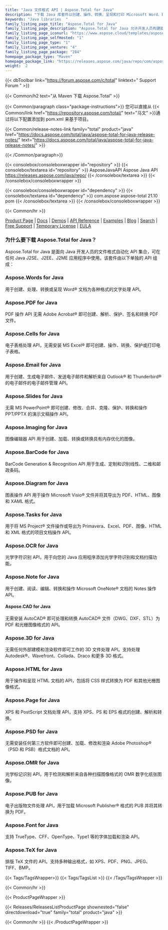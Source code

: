 ```yaml
---
title: "Java 文件格式 API | Aspose.Total for Java"
description: "下载 Java 库套件以创建、操作、转换、呈现和打印 Microsoft Word、Excel、PowerPoint、Outlook、Publisher、Visio、Project 和 OneNote 文件。软件包还包括适用于 PDF、Photoshop、CAD、GIS 和 3D 文件格式的 API，以及适用于条形码、OCR 和 OMR 的 API。"
keywords: "Java libraries  "
family_listing_page_title: "Aspose.Total for Java"
family_listing_page_description: "Aspose.Total for Java 允许开发人员构建能够处理 100 多种流行文件格式的极其通用的文件处理系统。 Java SE 或 EE 应用程序程序员可以通过加载、创建、修改、渲染和相互转换来自 Microsoft Office、OpenOffice、Visio、Project、CAD 和许多其他常用格式类别的文件的能力来增强他们的应用程序。"
family_listing_page_iconurl: "https://www.aspose.cloud/templates/aspose/App_Themes/V3/images/total/272x272/aspose_total-for-java-min.png"
family_listing_page_selfHosted: "1"
family_listing_page_type: "1"
family_listing_page_venture: "4"
family_listing_page_package: "284"
homepage_package_type: "Maven"
homepage_package_link: "https://releases.aspose.com/java/repo/com/aspose/aspose-total/"
weight:  2
---
```


{{< dbToolbar link="https://forum.aspose.com/c/total" linktext=" Support Forum " >}}

{{< Common/h2 text="从 Maven 下载 Aspose.Total"  >}}

{{< Common/paragraph class="package-instructions">}}
您可以直接从
{{< Common/link href="https://repository.aspose.com/total/" text="马文"  >}}通过将以下配置添加到 pom.xml 来基于项目。

{{< Common/release-notes-link family="total" product="java" href="https://docs.aspose.com/total/java/aspose-total-for-java-release-notes/" text="https://docs.aspose.com/total/java/aspose-total-for-java-release-notes/"  >}}

{{< /Common/paragraph>}}

{{< consolebox/consoleboxwrapper id="repository" >}}
   {{< consolebox/textarea id="repository" >}}
      <repository>
         <id>AsposeJavaAPI</id>
         <name>Aspose Java API</name>
         <url>https://releases.aspose.com/java/repo/</url>
      </repository>
   {{< /consolebox/textarea >}}
{{< /consolebox/consoleboxwrapper >}}

{{< consolebox/consoleboxwrapper id="dependency" >}}
   {{< consolebox/textarea id="dependency" >}}
      <dependency>
         <groupId>com.aspose</groupId>
         <artifactId>aspose-total</artifactId>
         <version>21.10</version>
         <type>pom</type>
      </dependency>
   {{< /consolebox/textarea >}}
{{< /consolebox/consoleboxwrapper >}}

{{< Common/hr >}}

[Product Page](https://products.aspose.com/tasks/java) | [Docs](https://docs.aspose.com/tasks/java/) | [Demos](https://products.aspose.app/tasks/family) | [API Reference](https://reference.aspose.com/tasks/java) | [Examples](https://github.com/aspose-tasks/Aspose.Tasks-for-Java) | [Blog](https://blog.aspose.com/category/tasks/) | [Search](https://search.aspose.com/) | [Free Support](https://forum.aspose.com/c/tasks) | [Temporary License](https://purchase.aspose.com/temporary-license) | [EULA](https://about.aspose.com/legal/eula/)

### 为什么要下载 Aspose.Total for Java？

Aspose.Total for Java 是面向 Java 开发人员的文件格式自动化 API 集合，可在任何 Java J2SE、J2EE、J2ME 应用程序中使用。该套件由以下单独的 API 组成：

### Aspose.Words for Java

用于创建、处理、转换或呈现 Word® 文档为各种格式的文字处理 API。

### Aspose.PDF for Java

PDF 操作 API 无需 Adobe Acrobat® 即可创建、解析、保护、签名和转换 PDF 文件。

### Aspose.Cells for Java

电子表格处理 API，无需安装 MS Excel® 即可创建、操作、转换、保护或打印电子表格。

### Aspose.Email for Java
用于创建、生成电子邮件、发送电子邮件和解析来自 Outlook® 和 Thunderbird® 的电子邮件的电子邮件管理 API。

### Aspose.Slides for Java

无需 MS PowerPoint® 即可创建、修改、合并、克隆、保护、转换和操作 PPT/PPTX 的演示文稿操作 API。

### Aspose.Imaging for Java

图像编辑器 API 用于创建、加载、转换或转换具有内存优化的图像。

### Aspose.BarCode for Java

BarCode Generation & Recognition API 用于生成、定制和识别线性、二维和邮政条码。

### Aspose.Diagram for Java

图表操作 API 用于操作 Microsoft Visio® 文件并将其导出为 PDF、HTML、图像和 XAML 格式。

### Aspose.Tasks for Java

用于将 MS Project® 文件操作或导出为 Primavera、Excel、PDF、图像、HTML 和 XML 格式的项目文档操作 API。

### Aspose.OCR for Java

光学字符识别 API，用于向您的 Java 应用程序添加光学字符识别和文档扫描功能。

### Aspose.Note for Java

用于创建、阅读、编辑、转换和操作 Microsoft OneNote® 文档的 Notes 操作 API。

#### Aspose.CAD for Java

无需安装 AutoCAD® 即可处理和转换 AutoCAD® 文件（DWG、DXF、STL）为 PDF 和光栅图像格式的 API。

### Aspose.3D for Java

无需任何外部建模和渲染软件即可工作的 3D 文件处理 API。支持处理 Autodesk®、Wavefront、Collada、Draco 和更多 3D 格式。

### Aspose.HTML for Java

用于操作和呈现 HTML 文档的 API，包括将 CSS 样式转换为 PDF 和其他光栅图像格式。

### Aspose.Page for Java

XPS 和 PostScript 文档处理 API，支持 XPS、PS 和 EPS 格式的创建、解析和转换。

### Aspose.PSD for Java

无需安装任何第三方软件即可创建、加载、修改和渲染 Adobe Photoshop®（PSD 和 PSB）格式文档的 API。

### Aspose.OMR for Java

光学标记识别 API，用于检测和解析来自各种扫描图像格式的 OMR 数字化纸张图像。

### Aspose.PUB for Java

电子出版物文件处理 API，用于加载 Microsoft Publisher® 格式的 PUB 并将其转换为 PDF。

### Aspose.Font for Java

支持 TrueType、CFF、OpenType、Type1 等的字体加载和渲染 API。

### Aspose.TeX for Java

排版 TeX 文件的 API。支持多种输出格式，如 XPS、PDF、PNG、JPEG、TIFF、BMP。

{{< Tags/TagsWrapper>}}
 {{< Tags/TagsList >}}
{{< /Tags/TagsWrapper >}}

{{< Common/hr >}}

{{< ProductPageWrapper >}}
<!-- ReleasesListProductPage-->
   {{< Releases/ReleasesListProductPage shownested="false"  directdownload="true" family="total" product="java" >}}
<!-- /ReleasesListProductPage-->
{{< Common/hr >}}
{{< /ProductPageWrapper >}}

